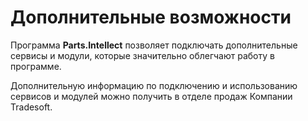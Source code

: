 # **Дополнительные возможности**

Программа **Parts.Intellect** позволяет подключать дополнительные сервисы и модули, которые значительно облегчают работу в программе.

Дополнительную информацию по подключению и использованию сервисов и модулей можно получить в отделе продаж Компании Tradesoft.